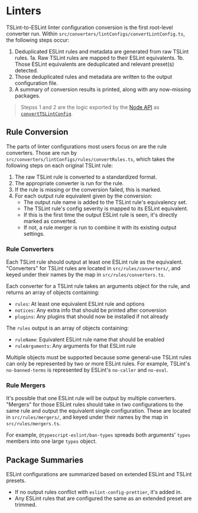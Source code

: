 # Linters

TSLint-to-ESLint linter configuration conversion is the first root-level converter run.
Within `src/converters/lintConfigs/convertLintConfig.ts`, the following steps occur:

1. Deduplicated ESLint rules and metadata are generated from raw TSLint rules.
    1a. Raw TSLint rules are mapped to their ESLint equivalents.
    1b. Those ESLint equivalents are deduplicated and relevant preset(s) detected.
2. Those deduplicated rules and metadata are written to the output configuration file.
3. A summary of conversion results is printed, along with any now-missing packages.

> Stepss 1 and 2 are the logic exported by the [Node API](../API.md) as [`convertTSLintConfig`](../API.md#convertTSLintConfig).

## Rule Conversion

The parts of linter configurations most users focus on are the rule converters.
Those are run by `src/converters/lintConfigs/rules/convertRules.ts`, which takes the following steps on each original TSLint rule:

1. The raw TSLint rule is converted to a standardized format.
2. The appropriate converter is run for the rule.
3. If the rule is missing or the conversion failed, this is marked.
4. For each output rule equivalent given by the conversion:
    * The output rule name is added to the TSLint rule's equivalency set.
    * The TSLint rule's config severity is mapped to its ESLint equivalent.
    * If this is the first time the output ESLint rule is seen, it's directly marked as converted.
    * If not, a rule merger is run to combine it with its existing output settings.

### Rule Converters

Each TSLint rule should output at least one ESLint rule as the equivalent.
"Converters" for TSLint rules are located in `src/rules/converters/`, and keyed under their names by the map in `src/rules/converters.ts`.

Each converter for a TSLint rule takes an arguments object for the rule, and returns an array of objects containing:

-   `rules`: At least one equivalent ESLint rule and options
-   `notices`: Any extra info that should be printed after conversion
-   `plugins`: Any plugins that should now be installed if not already

The `rules` output is an array of objects containing:

-   `ruleName`: Equivalent ESLint rule name that should be enabled
-   `ruleArguments`: Any arguments for that ESLint rule

Multiple objects must be supported because some general-use TSLint rules can only be represented by two or more ESLint rules.
For example, TSLint's `no-banned-terms` is represented by ESLint's `no-caller` and `no-eval`.

### Rule Mergers

It's possible that one ESLint rule will be output by multiple converters.
"Mergers" for those ESLint rules should take in two configurations to the same rule and output the equivalent single configuration.
These are located in `src/rules/mergers/`, and keyed under their names by the map in `src/rules/mergers.ts`.

For example, `@typescript-eslint/ban-types` spreads both arguments' `types` members into one large `types` object.

## Package Summaries

ESLint configurations are summarized based on extended ESLint and TSLint presets.

- If no output rules conflict with `eslint-config-prettier`, it's added in.
- Any ESLint rules that are configured the same as an extended preset are trimmed.
